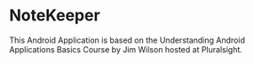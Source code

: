 # NoteKeeper

This Android Application is based on the Understanding Android Applications Basics Course by Jim Wilson
hosted at Pluralsight.
